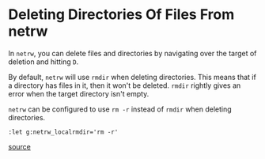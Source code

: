 # Deleting Directories Of Files From netrw

In `netrw`, you can delete files and directories by navigating over the
target of deletion and hitting `D`.

By default, `netrw` will use `rmdir` when deleting directories. This means
that if a directory has files in it, then it won't be deleted. `rmdir`
rightly gives an error when the target directory isn't empty.

`netrw` can be configured to use `rm -r` instead of `rmdir` when deleting
directories.

```
:let g:netrw_localrmdir='rm -r'
```

[source](https://gist.github.com/KevinSjoberg/5068370)
